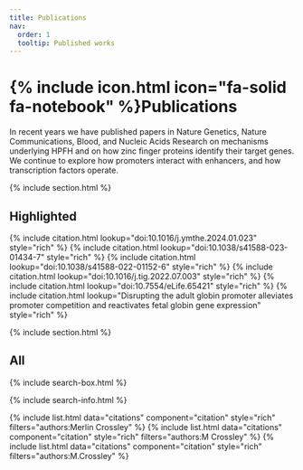 ```yaml
---
title: Publications
nav:
  order: 1
  tooltip: Published works
---
```


# {% include icon.html icon="fa-solid fa-notebook" %}Publications

In recent years we have published papers in Nature Genetics, Nature Communications, Blood, and Nucleic Acids Research on mechanisms underlying HPFH and on how zinc finger proteins identify their target genes. We continue to explore how promoters interact with enhancers, and how transcription factors operate.

{% include section.html %}

## Highlighted

{% include citation.html lookup="doi:10.1016/j.ymthe.2024.01.023" style="rich" %}
{% include citation.html lookup="doi:10.1038/s41588-023-01434-7" style="rich" %}
{% include citation.html lookup="doi:10.1038/s41588-022-01152-6" style="rich" %}
{% include citation.html lookup="doi:10.1016/j.tig.2022.07.003" style="rich" %}
{% include citation.html lookup="doi:10.7554/eLife.65421" style="rich" %}
{% include citation.html lookup="Disrupting the adult globin promoter alleviates promoter competition and reactivates fetal globin gene expression" style="rich" %}


{% include section.html %}

## All

{% include search-box.html %}

{% include search-info.html %}

{% include list.html data="citations" component="citation" style="rich" filters="authors:Merlin Crossley" %}
{% include list.html data="citations" component="citation" style="rich" filters="authors:M Crossley" %}
{% include list.html data="citations" component="citation" style="rich" filters="authors:M\.Crossley" %}
